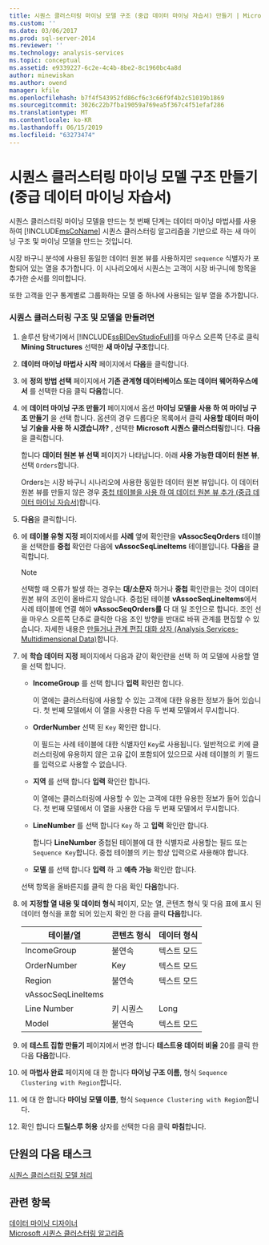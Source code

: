 ```yaml
---
title: 시퀀스 클러스터링 마이닝 모델 구조 (중급 데이터 마이닝 자습서) 만들기 | Microsoft Docs
ms.custom: ''
ms.date: 03/06/2017
ms.prod: sql-server-2014
ms.reviewer: ''
ms.technology: analysis-services
ms.topic: conceptual
ms.assetid: e9339227-6c2e-4c4b-8be2-8c1960bc4a8d
author: minewiskan
ms.author: owend
manager: kfile
ms.openlocfilehash: b7f4f543952fd86cf6c3c66f9f4b2c51019b1869
ms.sourcegitcommit: 3026c22b7fba19059a769ea5f367c4f51efaf286
ms.translationtype: MT
ms.contentlocale: ko-KR
ms.lasthandoff: 06/15/2019
ms.locfileid: "63273474"
---
```

# <a name="creating-a-sequence-clustering-mining-model-structure-intermediate-data-mining-tutorial"></a>시퀀스 클러스터링 마이닝 모델 구조 만들기(중급 데이터 마이닝 자습서)
  시퀀스 클러스터링 마이닝 모델을 만드는 첫 번째 단계는 데이터 마이닝 마법사를 사용하여 [!INCLUDE[msCoName](../includes/msconame-md.md)] 시퀀스 클러스터링 알고리즘을 기반으로 하는 새 마이닝 구조 및 마이닝 모델을 만드는 것입니다.  
  
 시장 바구니 분석에 사용된 동일한 데이터 원본 뷰를 사용하지만 `sequence` 식별자가 포함되어 있는 열을 추가합니다. 이 시나리오에서 시퀀스는 고객이 시장 바구니에 항목을 추가한 순서를 의미합니다.  
  
 또한 고객을 인구 통계별로 그룹화하는 모델 중 하나에 사용되는 일부 열을 추가합니다.  
  
### <a name="to-create-a-sequence-clustering-structure-and-model"></a>시퀀스 클러스터링 구조 및 모델을 만들려면  
  
1.  솔루션 탐색기에서 [!INCLUDE[ssBIDevStudioFull](../includes/ssbidevstudiofull-md.md)]를 마우스 오른쪽 단추로 클릭 **Mining Structures** 선택한 **새 마이닝 구조**합니다.  
  
2.  **데이터 마이닝 마법사 시작** 페이지에서 **다음**을 클릭합니다.  
  
3.  에 **정의 방법 선택** 페이지에서 **기존 관계형 데이터베이스 또는 데이터 웨어하우스에서** 를 선택한 다음 클릭 **다음**합니다.  
  
4.  에 **데이터 마이닝 구조 만들기** 페이지에서 옵션 **마이닝 모델을 사용 하 여 마이닝 구조 만들기** 을 선택 합니다. 옵션의 경우 드롭다운 목록에서 클릭 **사용할 데이터 마이닝 기술을 사용 하 시겠습니까?** , 선택한 **Microsoft 시퀀스 클러스터링**합니다. **다음**을 클릭합니다.  
  
     합니다 **데이터 원본 뷰 선택** 페이지가 나타납니다. 아래 **사용 가능한 데이터 원본 뷰**, 선택 `Orders`합니다.  
  
     Orders는 시장 바구니 시나리오에 사용한 동일한 데이터 원본 뷰입니다. 이 데이터 원본 뷰를 만들지 않은 경우 [중첩 테이블을 사용 하 여 데이터 원본 뷰 추가 &#40;중급 데이터 마이닝 자습서&#41;](../../2014/tutorials/adding-a-data-source-view-with-nested-tables-intermediate-data-mining-tutorial.md)합니다.  
  
5.  **다음**을 클릭합니다.  
  
6.  에 **테이블 유형 지정** 페이지에서를 **사례** 옆에 확인란을 **vAssocSeqOrders** 테이블을 선택한를 **중첩** 확인란 다음에 **vAssocSeqLineItems** 테이블입니다. **다음**을 클릭합니다.  
  
    > [!NOTE]  
    >  선택할 때 오류가 발생 하는 경우는 **대/소문자** 하거나 **중첩** 확인란을는 것이 데이터 원본 뷰의 조인이 올바르지 않습니다. 중첩된 테이블 **vAssocSeqLineItems**에서 사례 테이블에 연결 해야 **vAssocSeqOrders를** 다 대 일 조인으로 합니다. 조인 선을 마우스 오른쪽 단추로 클릭한 다음 조인 방향을 반대로 바꿔 관계를 편집할 수 있습니다. 자세한 내용은 [만들거나 관계 편집 대화 상자 &#40;Analysis Services-Multidimensional Data&#41;](../../2014/analysis-services/create-or-edit-relationship-dialog-box-analysis-services-multidimensional-data.md)합니다.  
  
7.  에 **학습 데이터 지정** 페이지에서 다음과 같이 확인란을 선택 하 여 모델에 사용할 열을 선택 합니다.  
  
    -   **IncomeGroup** 를 선택 합니다 **입력** 확인란 합니다.  
  
         이 열에는 클러스터링에 사용할 수 있는 고객에 대한 유용한 정보가 들어 있습니다. 첫 번째 모델에서 이 열을 사용한 다음 두 번째 모델에서 무시합니다.  
  
    -   **OrderNumber** 선택 된 `Key` 확인란 합니다.  
  
         이 필드는 사례 테이블에 대한 식별자인 `Key`로 사용됩니다. 일반적으로 키에 클러스터링에 유용하지 않은 고유 값이 포함되어 있으므로 사례 테이블의 키 필드를 입력으로 사용할 수 없습니다.  
  
    -   **지역** 를 선택 합니다 **입력** 확인란 합니다.  
  
         이 열에는 클러스터링에 사용할 수 있는 고객에 대한 유용한 정보가 들어 있습니다. 첫 번째 모델에서 이 열을 사용한 다음 두 번째 모델에서 무시합니다.  
  
    -   **LineNumber** 를 선택 합니다 `Key` 하 고 **입력** 확인란 합니다.  
  
         합니다 **LineNumber** 중첩된 테이블에 대 한 식별자로 사용할는 필드 또는 `Sequence Key`합니다. 중첩 테이블의 키는 항상 입력으로 사용해야 합니다.  
  
    -   **모델** 를 선택 합니다 **입력** 하 고 **예측 가능** 확인란 합니다.  
  
     선택 항목을 올바른지를 클릭 한 다음 확인 **다음**합니다.  
  
8.  에 **지정할 열 내용 및 데이터 형식** 페이지, 모눈 열, 콘텐츠 형식 및 다음 표에 표시 된 데이터 형식을 포함 되어 있는지 확인 한 다음 클릭 **다음**합니다.  
  
    |테이블/열|콘텐츠 형식|데이터 형식|  
    |---------------------|------------------|---------------|  
    |IncomeGroup|불연속|텍스트 모드|  
    |OrderNumber|Key|텍스트 모드|  
    |Region|불연속|텍스트 모드|  
    |vAssocSeqLineItems|||  
    |Line Number|키 시퀀스|Long|  
    |Model|불연속|텍스트 모드|  
  
9. 에 **테스트 집합 만들기** 페이지에서 변경 합니다 **테스트용 데이터 비율** 20를 클릭 한 다음 **다음**합니다.  
  
10. 에 **마법사 완료** 페이지에 대 한 합니다 **마이닝 구조 이름**, 형식 `Sequence Clustering with Region`합니다.  
  
11. 에 대 한 합니다 **마이닝 모델 이름**, 형식 `Sequence Clustering with Region`합니다.  
  
12. 확인 합니다 **드릴스루 허용** 상자를 선택한 다음 클릭 **마침**합니다.  
  
## <a name="next-task-in-lesson"></a>단원의 다음 태스크  
 [시퀀스 클러스터링 모델 처리](../../2014/tutorials/processing-the-sequence-clustering-model.md)  
  
## <a name="see-also"></a>관련 항목  
 [데이터 마이닝 디자이너](../../2014/analysis-services/data-mining/data-mining-designer.md)   
 [Microsoft 시퀀스 클러스터링 알고리즘](../../2014/analysis-services/data-mining/microsoft-sequence-clustering-algorithm.md)  
  
  
